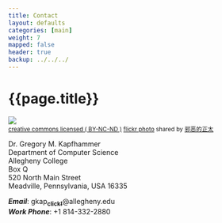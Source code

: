 ```yaml
---
title: Contact 
layout: defaults
categories: [main]
weight: 7
mapped: false
header: true
backup: ../../../
---
```

 
# {{page.title}}

<a title="bokeh" href="http://flickr.com/photos/juehuayin/5002489925"><img class="img-responsive-tight" src="http://farm5.static.flickr.com/4128/5002489925_d89dd0ac62_z.jpg" /></a><br /><small><a href="http://creativecommons.org/licenses/by-nc-nd/2.0/">creative commons licensed ( BY-NC-ND )</a> <a title="bokeh" href="http://flickr.com/photos/juehuayin/5002489925">flickr photo</a> shared by <a href="http://flickr.com/people/juehuayin">邪恶的正太</a></small>

Dr. Gregory M. Kapfhammer <br> 
Department of Computer Science <br>
Allegheny College <br>
Box Q <br>
520 North Main Street <br>
Meadville, Pennsylvania, USA 16335 <br>

***Email***: <html>
gkap<a href="http://mailhide.recaptcha.net/d?k=01Ea13AhiVM-_wnj4mbPD28g==&amp;c=2NoWTc3W4Xl8FzmZOSUGn4S5gSGIAkd_wgzq_CWIWHo=" onclick="window.open('http://mailhide.recaptcha.net/d?k=01Ea13AhiVM-_wnj4mbPD28g==&amp;c=2NoWTc3W4Xl8FzmZOSUGn4S5gSGIAkd_wgzq_CWIWHo=', '', 'toolbar=0,scrollbars=0,location=0,statusbar=0,menubar=0,resizable=0,width=500,height=300'); return false;" title="Reveal G. Kapfhammer's E-mail Address"><b><sub>click!</sub></b></a>@allegheny.edu <br>
***Work Phone***: +1 814-332-2880
